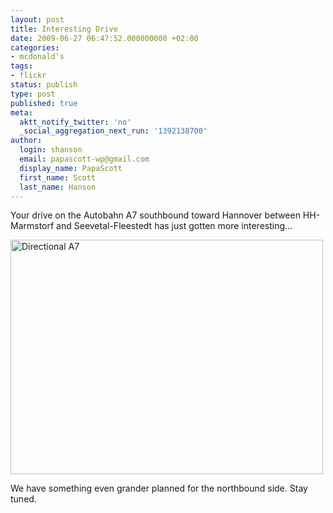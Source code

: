 ```yaml
---
layout: post
title: Interesting Drive
date: 2009-06-27 06:47:52.000000000 +02:00
categories:
- mcdonald's
tags:
- flickr
status: publish
type: post
published: true
meta:
  aktt_notify_twitter: 'no'
  _social_aggregation_next_run: '1392138700'
author:
  login: shanson
  email: papascott-wp@gmail.com
  display_name: PapaScott
  first_name: Scott
  last_name: Hanson
---
```

<p>Your drive on the Autobahn A7 southbound toward Hannover between HH-Marmstorf and Seevetal-Fleestedt has just gotten more interesting...</p>
<p><a href="http://www.flickr.com/photos/51035717986@N01/3664605356" title="View 'Directional A7' on Flickr.com"><img src="4.static.flickr.com/3560/3664605356_a37c888b51.jpg" alt="Directional A7" border="0" width="500" height="375" /></a></p>
<p>We have something even grander planned for the northbound side. Stay tuned.</p>
